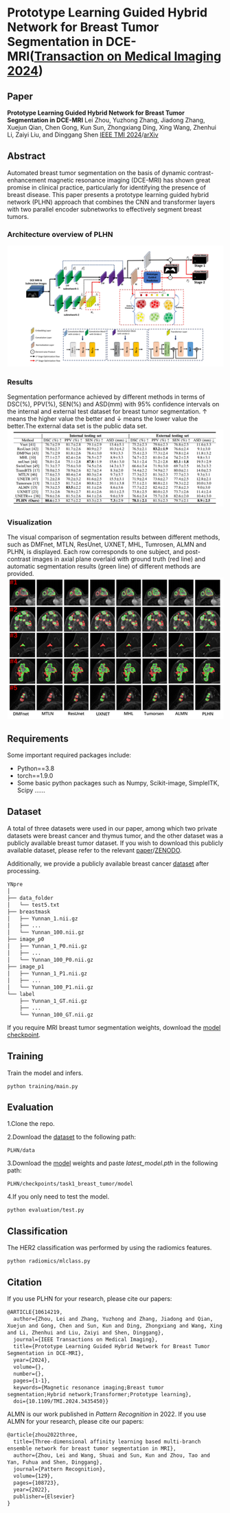 # Prototype Learning Guided Hybrid Network for Breast Tumor Segmentation in DCE-MRI([Transaction on Medical Imaging 2024](https://ieeexplore.ieee.org/document/10614219))
## Paper 
**Prototype Learning Guided Hybrid Network for Breast Tumor Segmentation in DCE-MRI**
Lei Zhou, Yuzhong Zhang, Jiadong Zhang, Xuejun Qian, Chen Gong, Kun Sun, Zhongxiang Ding, Xing Wang, Zhenhui Li, Zaiyi Liu, and Dinggang Shen
[IEEE TMI 2024](https://ieeexplore.ieee.org/document/10614219)/[arXiv]()
## Abstract
Automated breast tumor segmentation on the basis of dynamic contrast-enhancement magnetic resonance imaging (DCE-MRI) has shown great promise in clinical practice, particularly for identifying the presence of breast disease. This paper presents a prototype learning guided hybrid network (PLHN) approach that combines the CNN and transformer layers with two parallel encoder subnetworks to effectively segment breast tumors.
### Architecture overview of PLHN
![image](https://github.com/ZhouL-lab/PLHN/blob/main/img/tmi1.png)
### Results
Segmentation performance achieved by different methods in terms of DSC(%), PPV(%), SEN(%) and ASD(mm) with 95% confidence intervals on the internal and external test dataset for breast tumor segmentation. ↑ means the higher value the better and ↓ means the lower value the better.The external data set is the public data set.
![image](https://github.com/ZhouL-lab/PLHN/blob/main/img/TMI2.png)
### Visualization
The visual comparison of segmentation results between different methods, such as DMFnet, MTLN, ResUnet, UXNET, MHL, Tumrosen, ALMN and PLHN, is displayed. Each row corresponds to one subject, and post-contrast images in axial plane overlaid with ground truth (red line) and automatic segmentation results (green line) of different methods are provided.
![image](https://github.com/ZhouL-lab/PLHN/blob/main/img/TMI3.png)
## Requirements
Some important required packages include:
* Python==3.8
* torch==1.9.0
* Some basic python packages such as Numpy, Scikit-image, SimpleITK, Scipy ......
## Dataset
A total of three datasets were used in our paper, among which two private datasets were breast cancer and thymus tumor, and the other dataset was a publicly available breast tumor dataset. If you wish to download this publicly available dataset, please refer to the relevant [paper](https://www.cell.com/patterns/fulltext/S2666-3899(23)00195-2?_returnURL=https%3A%2F%2Flinkinghub.elsevier.com%2Fretrieve%2Fpii%2FS2666389923001952%3Fshowall%3Dtrue)/[ZENODO](https://zenodo.org/records/8068383).

Additionally, we provide a publicly available breast cancer [dataset](https://drive.google.com/file/d/1ciSV337l9uyoou2GfbSRHPxHH9r6uxC9/view?usp=sharing) after processing.
```
YNpre
│
├── data_folder
│   └── test5.txt
├── breastmask
│   ├── Yunnan_1.nii.gz
│   ├── ...
│   └── Yunnan_100.nii.gz 
├── image_p0
│   ├── Yunnan_1_P0.nii.gz
│   ├── ...
│   └── Yunnan_100_P0.nii.gz
├── image_p1
│   ├── Yunnan_1_P1.nii.gz
│   ├── ...
│   └── Yunnan_100_P1.nii.gz
└── label
    ├── Yunnan_1_GT.nii.gz
    ├── ...
    └── Yunnan_100_GT.nii.gz
```
If you require MRI breast tumor segmentation weights, download the [model checkpoint](https://drive.google.com/drive/folders/1XjBD-ylWbvKE4ND7yGjbaiE2_dM9Mw8l?usp=drive_link).
## Training
Train the model and infers.
```
python training/main.py
```
## Evaluation
1.Clone the repo.

2.Download the [dataset](https://drive.google.com/file/d/1ciSV337l9uyoou2GfbSRHPxHH9r6uxC9/view?usp=sharing) to the following path:
```
PLHN/data
```
3.Download the [model](https://drive.google.com/drive/folders/1XjBD-ylWbvKE4ND7yGjbaiE2_dM9Mw8l?usp=drive_link) weights and paste *latest_model.pth* in the following path:
```
PLHN/checkpoints/task1_breast_tumor/model
```
4.If you only need to test the model.
```
python evaluation/test.py
```
## Classification
The HER2 classification was performed by using the radiomics features.
```
python radiomics/mlclass.py
```
## Citation
If you use PLHN for your research, please cite our papers:
```
@ARTICLE{10614219,
  author={Zhou, Lei and Zhang, Yuzhong and Zhang, Jiadong and Qian, Xuejun and Gong, Chen and Sun, Kun and Ding, Zhongxiang and Wang, Xing and Li, Zhenhui and Liu, Zaiyi and Shen, Dinggang},
  journal={IEEE Transactions on Medical Imaging}, 
  title={Prototype Learning Guided Hybrid Network for Breast Tumor Segmentation in DCE-MRI}, 
  year={2024},
  volume={},
  number={},
  pages={1-1},
  keywords={Magnetic resonance imaging;Breast tumor segmentation;Hybrid network;Transformer;Prototype learning},
  doi={10.1109/TMI.2024.3435450}}

```
ALMN is our work published in *Pattern Recognition* in 2022. If you use ALMN for your research, please cite our papers:
```
@article{zhou2022three,
  title={Three-dimensional affinity learning based multi-branch ensemble network for breast tumor segmentation in MRI},
  author={Zhou, Lei and Wang, Shuai and Sun, Kun and Zhou, Tao and Yan, Fuhua and Shen, Dinggang},
  journal={Pattern Recognition},
  volume={129},
  pages={108723},
  year={2022},
  publisher={Elsevier}
}
```
